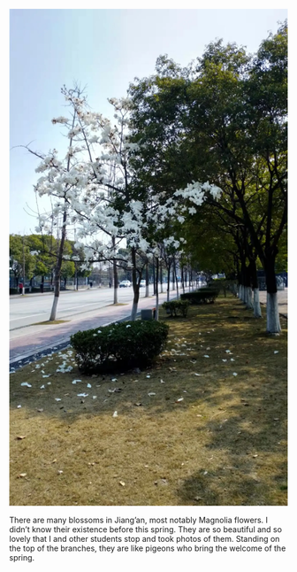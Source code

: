 ![Magnolia](../../1Step1Scene/media/Magnolia/Magnolia.webp)

There are many blossoms in Jiang’an, most notably Magnolia flowers. I didn’t know their existence before this spring. They are so beautiful and so lovely that I and other students stop and took photos of them. Standing on the top of the branches, they are like pigeons who bring the welcome of the spring.
